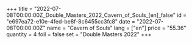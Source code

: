 +++
title = "2022-07-08T00:00:00Z_Double_Masters_2022_Cavern_of_Souls_[en]_false"
id = "e697ea72-e10e-4fed-be8f-8c6455cc3fc8"
date = "2022-07-08T00:00:00Z"
name = "Cavern of Souls"
lang = ["en"]
price = "55.36"
quantity = 4
foil = false
set = "Double Masters 2022"
+++
